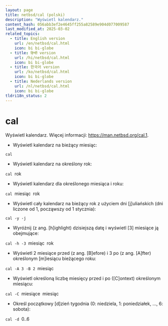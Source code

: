 ```yaml
---
layout: page
title: netbsd/cal (polski)
description: "Wyświetl kalendarz."
content_hash: 056abb3ef2e4645ff255a82589e904d077009587
last_modified_at: 2025-03-02
related_topics:
  - title: English version
    url: /en/netbsd/cal.html
    icon: bi bi-globe
  - title: हिन्दी version
    url: /hi/netbsd/cal.html
    icon: bi bi-globe
  - title: 한국어 version
    url: /ko/netbsd/cal.html
    icon: bi bi-globe
  - title: Nederlands version
    url: /nl/netbsd/cal.html
    icon: bi bi-globe
tldri18n_status: 2
---
```

# cal

Wyświetl kalendarz.
Więcej informacji: <https://man.netbsd.org/cal.1>.

- Wyświetl kalendarz na bieżący miesiąc:

`cal`

- Wyświetl kalendarz na określony rok:

`cal `<span class="tldr-var badge badge-pill bg-dark-lm bg-white-dm text-white-lm text-dark-dm font-weight-bold">rok</span>

- Wyświetl kalendarz dla określonego miesiąca i roku:

`cal `<span class="tldr-var badge badge-pill bg-dark-lm bg-white-dm text-white-lm text-dark-dm font-weight-bold">miesiąc</span>` `<span class="tldr-var badge badge-pill bg-dark-lm bg-white-dm text-white-lm text-dark-dm font-weight-bold">rok</span>

- Wyświetl cały kalendarz na bieżący rok z użyciem dni [j]uliańskich (dni liczone od 1, począwszy od 1 stycznia):

`cal -y -j`

- Wyróżnij (z ang. [h]ighlight) dzisiejszą datę i wyświetl [3] miesiące ją obejmujące:

`cal -h -3 `<span class="tldr-var badge badge-pill bg-dark-lm bg-white-dm text-white-lm text-dark-dm font-weight-bold">miesiąc</span>` `<span class="tldr-var badge badge-pill bg-dark-lm bg-white-dm text-white-lm text-dark-dm font-weight-bold">rok</span>

- Wyświetl 2 miesiące przed (z ang. [B]efore) i 3 po (z ang. [A]fter) określonym [m]iesiącu bieżącego roku:

`cal -A 3 -B 2 `<span class="tldr-var badge badge-pill bg-dark-lm bg-white-dm text-white-lm text-dark-dm font-weight-bold">miesiąc</span>

- Wyświetl określoną liczbę miesięcy przed i po ([C]ontext) określonym miesiącu:

`cal -C `<span class="tldr-var badge badge-pill bg-dark-lm bg-white-dm text-white-lm text-dark-dm font-weight-bold">miesiące</span>` `<span class="tldr-var badge badge-pill bg-dark-lm bg-white-dm text-white-lm text-dark-dm font-weight-bold">miesiąc</span>

- Określ początkowy [d]zień tygodnia (0: niedziela, 1: poniedziałek, ..., 6: sobota):

`cal -d `<span class="tldr-var badge badge-pill bg-dark-lm bg-white-dm text-white-lm text-dark-dm font-weight-bold">0..6</span>
